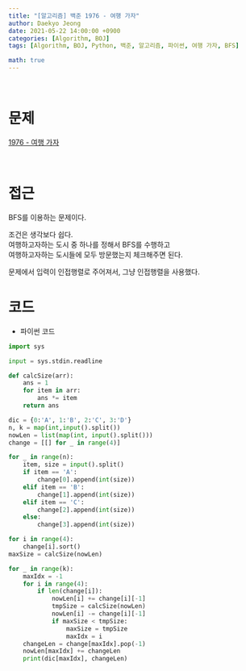 ```yaml
---
title: "[알고리즘] 백준 1976 - 여행 가자"
author: Daekyo Jeong
date: 2021-05-22 14:00:00 +0900
categories: [Algorithm, BOJ]
tags: [Algorithm, BOJ, Python, 백준, 알고리즘, 파이썬, 여행 가자, BFS]

math: true
---
```


<br/>

# **문제**

[1976 - 여행 가자](https://www.acmicpc.net/problem/1976)

<br/>

# **접근**

BFS를 이용하는 문제이다.  

조건은 생각보다 쉽다.  
여행하고자하는 도시 중 하나를 정해서 BFS를 수행하고  
여행하고자하는 도시들에 모두 방문했는지 체크해주면 된다.  

문제에서 입력이 인접행렬로 주어져서, 그냥 인접행렬을 사용했다.
<br/>

# **코드**

- 파이썬 코드   

```py
import sys

input = sys.stdin.readline

def calcSize(arr):
    ans = 1
    for item in arr:
        ans *= item
    return ans

dic = {0:'A', 1:'B', 2:'C', 3:'D'}
n, k = map(int,input().split())
nowLen = list(map(int, input().split()))
change = [[] for _ in range(4)]

for _ in range(n):
    item, size = input().split()
    if item == 'A':
        change[0].append(int(size))
    elif item == 'B':
        change[1].append(int(size))
    elif item == 'C':
        change[2].append(int(size))
    else:
        change[3].append(int(size))

for i in range(4):
    change[i].sort()
maxSize = calcSize(nowLen)

for _ in range(k):
    maxIdx = -1
    for i in range(4):
        if len(change[i]):
            nowLen[i] += change[i][-1]
            tmpSize = calcSize(nowLen)
            nowLen[i] -= change[i][-1]
            if maxSize < tmpSize:
                maxSize = tmpSize
                maxIdx = i
    changeLen = change[maxIdx].pop(-1)
    nowLen[maxIdx] += changeLen
    print(dic[maxIdx], changeLen)

```

<br/>
